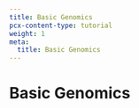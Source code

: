 ```yaml
---
title: Basic Genomics
pcx-content-type: tutorial
weight: 1
meta:
  title: Basic Genomics
---
```


# Basic Genomics